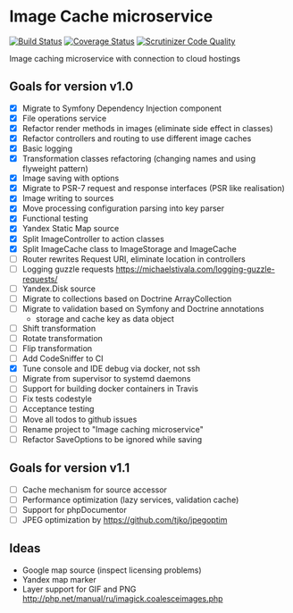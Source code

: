 # Image Cache microservice

[![Build Status](https://travis-ci.org/strider2038/imgcache-service.svg?branch=master)](https://travis-ci.org/strider2038/imgcache-service) [![Coverage Status](https://coveralls.io/repos/github/strider2038/imgcache-service/badge.svg?branch=master)](https://coveralls.io/github/strider2038/imgcache-service?branch=master) [![Scrutinizer Code Quality](https://scrutinizer-ci.com/g/strider2038/imgcache-service/badges/quality-score.png?b=master)](https://scrutinizer-ci.com/g/strider2038/imgcache-service/?branch=master)

Image caching microservice with connection to cloud hostings

## Goals for version v1.0

- [x] Migrate to Symfony Dependency Injection component
- [x] File operations service
- [x] Refactor render methods in images (eliminate side effect in classes)
- [x] Refactor controllers and routing to use different image caches
- [x] Basic logging
- [x] Transformation classes refactoring (changing names and using flyweight pattern)
- [x] Image saving with options
- [x] Migrate to PSR-7 request and response interfaces (PSR like realisation)
- [x] Image writing to sources
- [x] Move processing configuration parsing into key parser
- [x] Functional testing
- [x] Yandex Static Map source
- [x] Split ImageController to action classes
- [x] Split ImageCache class to ImageStorage and ImageCache
- [ ] Router rewrites Request URI, eliminate location in controllers
- [ ] Logging guzzle requests https://michaelstivala.com/logging-guzzle-requests/
- [ ] Yandex.Disk source
- [ ] Migrate to collections based on Doctrine ArrayCollection
- [ ] Migrate to validation based on Symfony and Doctrine annotations
  - storage and cache key as data object
- [ ] Shift transformation
- [ ] Rotate transformation
- [ ] Flip transformation
- [ ] Add CodeSniffer to CI
- [x] Tune console and IDE debug via docker, not ssh
- [ ] Migrate from supervisor to systemd daemons
- [ ] Support for building docker containers in Travis
- [ ] Fix tests codestyle
- [ ] Acceptance testing
- [ ] Move all todos to github issues
- [ ] Rename project to "Image caching microservice"
- [ ] Refactor SaveOptions to be ignored while saving

## Goals for version v1.1
- [ ] Cache mechanism for source accessor
- [ ] Performance optimization (lazy services, validation cache)
- [ ] Support for phpDocumentor
- [ ] JPEG optimization by https://github.com/tjko/jpegoptim

## Ideas
- Google map source (inspect licensing problems)
- Yandex map marker
- Layer support for GIF and PNG http://php.net/manual/ru/imagick.coalesceimages.php
